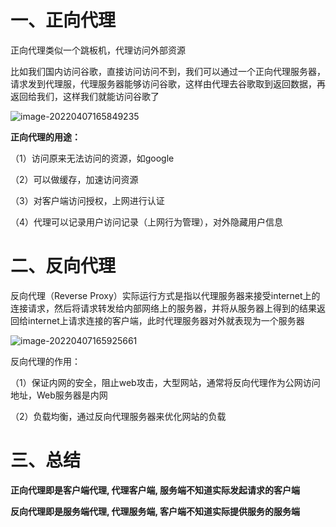 # 一、正向代理

正向代理类似一个跳板机，代理访问外部资源

比如我们国内访问谷歌，直接访问访问不到，我们可以通过一个正向代理服务器，请求发到代理服，代理服务器能够访问谷歌，这样由代理去谷歌取到返回数据，再返回给我们，这样我们就能访问谷歌了

![image-20220407165849235](https://pict-picgo.oss-cn-hangzhou.aliyuncs.com/picture2/202204071658270.png)

**正向代理的用途：**

（1）访问原来无法访问的资源，如google

（2）可以做缓存，加速访问资源

（3）对客户端访问授权，上网进行认证

（4）代理可以记录用户访问记录（上网行为管理），对外隐藏用户信息

# 二、反向代理

反向代理（Reverse Proxy）实际运行方式是指以代理服务器来接受internet上的连接请求，然后将请求转发给内部网络上的服务器，并将从服务器上得到的结果返回给internet上请求连接的客户端，此时代理服务器对外就表现为一个服务器

![image-20220407165925661](https://pict-picgo.oss-cn-hangzhou.aliyuncs.com/picture2/202204071659692.png)

反向代理的作用：

（1）保证内网的安全，阻止web攻击，大型网站，通常将反向代理作为公网访问地址，Web服务器是内网

（2）负载均衡，通过反向代理服务器来优化网站的负载

# 三、总结

**正向代理即是客户端代理, 代理客户端, 服务端不知道实际发起请求的客户端**

**反向代理即是服务端代理, 代理服务端, 客户端不知道实际提供服务的服务端**





